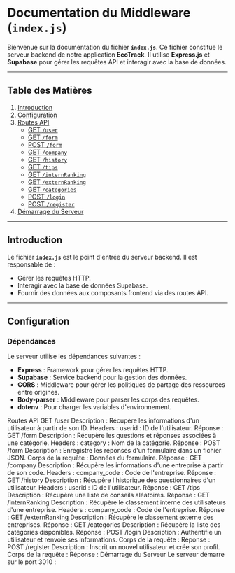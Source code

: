 # Documentation du Middleware (`index.js`)

Bienvenue sur la documentation du fichier **`index.js`**. Ce fichier constitue le serveur backend de notre application **EcoTrack**. Il utilise **Express.js** et **Supabase** pour gérer les requêtes API et interagir avec la base de données.

---

## Table des Matières

1. [Introduction](#introduction)
2. [Configuration](#configuration)
3. [Routes API](#routes-api)
   - [GET `/user`](#get-user)
   - [GET `/form`](#get-form)
   - [POST `/form`](#post-form)
   - [GET `/company`](#get-company)
   - [GET `/history`](#get-history)
   - [GET `/tips`](#get-tips)
   - [GET `/internRanking`](#get-internranking)
   - [GET `/externRanking`](#get-externranking)
   - [GET `/categories`](#get-categories)
   - [POST `/login`](#post-login)
   - [POST `/register`](#post-register)
4. [Démarrage du Serveur](#démarrage-du-serveur)

---

## Introduction

Le fichier **`index.js`** est le point d'entrée du serveur backend. Il est responsable de :
- Gérer les requêtes HTTP.
- Interagir avec la base de données Supabase.
- Fournir des données aux composants frontend via des routes API.

---

## Configuration

### Dépendances
Le serveur utilise les dépendances suivantes :
- **Express** : Framework pour gérer les requêtes HTTP.
- **Supabase** : Service backend pour la gestion des données.
- **CORS** : Middleware pour gérer les politiques de partage des ressources entre origines.
- **Body-parser** : Middleware pour parser les corps des requêtes.
- **dotenv** : Pour charger les variables d'environnement.

Routes API
GET /user
Description : Récupère les informations d'un utilisateur à partir de son ID.
Headers :
userid : ID de l'utilisateur.
Réponse :
GET /form
Description : Récupère les questions et réponses associées à une catégorie.
Headers :
category : Nom de la catégorie.
Réponse :
POST /form
Description : Enregistre les réponses d'un formulaire dans un fichier JSON.
Corps de la requête : Données du formulaire.
Réponse :
GET /company
Description : Récupère les informations d'une entreprise à partir de son code.
Headers :
company_code : Code de l'entreprise.
Réponse :
GET /history
Description : Récupère l'historique des questionnaires d'un utilisateur.
Headers :
userid : ID de l'utilisateur.
Réponse :
GET /tips
Description : Récupère une liste de conseils aléatoires.
Réponse :
GET /internRanking
Description : Récupère le classement interne des utilisateurs d'une entreprise.
Headers :
company_code : Code de l'entreprise.
Réponse :
GET /externRanking
Description : Récupère le classement externe des entreprises.
Réponse :
GET /categories
Description : Récupère la liste des catégories disponibles.
Réponse :
POST /login
Description : Authentifie un utilisateur et renvoie ses informations.
Corps de la requête :
Réponse :
POST /register
Description : Inscrit un nouvel utilisateur et crée son profil.
Corps de la requête :
Réponse :
Démarrage du Serveur
Le serveur démarre sur le port 3010 :

